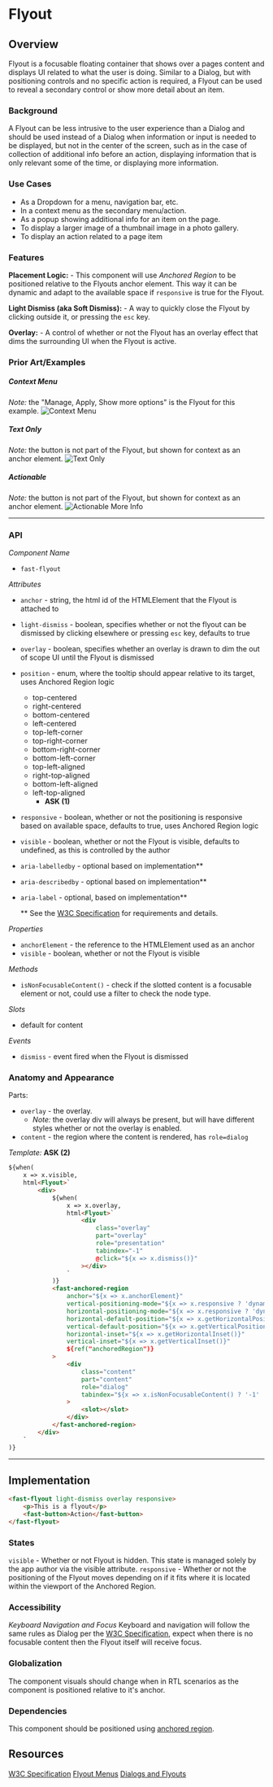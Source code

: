 # Flyout

## Overview
Flyout is a focusable floating container that shows over a pages content and displays UI related to what the user is doing. Similar to a Dialog, but with positioning controls and no specific action is required, a Flyout can be used to reveal a secondary control or show more detail about an item.

### Background
A Flyout can be less intrusive to the user experience than a Dialog and should be used instead of a Dialog when information or input is needed to be displayed, but not in the center of the screen, such as in the case of collection of additional info before an action, displaying information that is only relevant some of the time, or displaying more information.

### Use Cases
- As a Dropdown for a menu, navigation bar, etc.
- In a context menu as the secondary menu/action.
- As a popup showing additional info for an item on the page.
- To display a larger image of a thumbnail image in a photo gallery.
- To display an action related to a page item

### Features
**Placement Logic:** - This component will use *Anchored Region* to be positioned relative to the Flyouts anchor element. This way it can be dynamic and adapt to the available space if `responsive` is true for the Flyout.

**Light Dismiss (aka Soft Dismiss):** - A way to quickly close the Flyout by clicking outside it, or pressing the `esc` key.

**Overlay:** - A control of whether or not the Flyout has an overlay effect that dims the surrounding UI when the Flyout is active.

### Prior Art/Examples
##### Context Menu
*Note:* the "Manage, Apply, Show more options" is the Flyout for this example.
![Context Menu](https://docs.microsoft.com/en-us/windows/uwp/design/controls-and-patterns/images/flyout-nested.png)

##### Text Only
*Note:* the button is not part of the Flyout, but shown for context as an anchor element.
![Text Only](https://docs.microsoft.com/en-us/windows/uwp/design/controls-and-patterns/images/flyout-wrapping-text.png)

##### Actionable
*Note:* the button is not part of the Flyout, but shown for context as an anchor element.
![Actionable More Info](https://docs.microsoft.com/en-us/windows/uwp/design/controls-and-patterns/images/flyout-example2.png)

---

### API
*Component Name*
- `fast-flyout`

*Attributes*
- `anchor` - string, the html id of the HTMLElement that the Flyout is attached to
- `light-dismiss` - boolean, specifies whether or not the flyout can be dismissed by clicking elsewhere or pressing `esc` key, defaults to true
- `overlay` - boolean, specifies whether an overlay is drawn to dim the out of scope UI until the Flyout is dismissed
- `position` - enum, where the tooltip should appear relative to its target, uses Anchored Region logic
    - top-centered
    - right-centered
    - bottom-centered
    - left-centered
    - top-left-corner
    - top-right-corner
    - bottom-right-corner
    - bottom-left-corner
    - top-left-aligned
    - right-top-aligned
    - bottom-left-aligned
    - left-top-aligned
        - **ASK (1)**
- `responsive` - boolean, whether or not the positioning is responsive based on available space, defaults to true, uses Anchored Region logic
- `visible` - boolean, whether or not the Flyout is visible, defaults to undefined, as this is controlled by the author
- `aria-labelledby` - optional based on implementation**
- `aria-describedby` - optional based on implementation**
- `aria-label` - optional, based on implementation**

    ** See the [W3C Specification](https://w3c.github.io/aria-practices/#dialog_roles_states_props) for requirements and details.

*Properties*
- `anchorElement` - the reference to the HTMLElement used as an anchor
- `visible` - boolean, whether or not the Flyout is visible

*Methods*
- `isNonFocusableContent()` - check if the slotted content is a focusable element or not, could use a filter to check the node type.

*Slots*
- default for content

*Events*
- `dismiss` - event fired when the Flyout is dismissed

### Anatomy and Appearance
Parts:
- `overlay` - the overlay.
    - *Note:* the overlay div will always be present, but will have different styles whether or not the overlay is enabled.
- `content` - the region where the content is rendered, has `role=dialog`


*Template:*
**ASK (2)**
```html
${when(
    x => x.visible,
    html<Flyout>`
        <div>
            ${when(
                x => x.overlay,
                html<Flyout>`
                    <div
                        class="overlay"
                        part="overlay"
                        role="presentation"
                        tabindex="-1"
                        @click="${x => x.dismiss()}"
                    ></div>
                `
            )}
            <fast-anchored-region
                anchor="${x => x.anchorElement}"
                vertical-positioning-mode="${x => x.responsive ? 'dynamic' : 'uncontrolled'}"
                horizontal-positioning-mode="${x => x.responsive ? 'dynamic' : 'uncontrolled'}"
                horizontal-default-position="${x => x.getHorizontalPosition()}"
                vertical-default-position="${x => x.getVerticalPosition()}"
                horizontal-inset="${x => x.getHorizontalInset()}"
                vertical-inset="${x => x.getVerticalInset()}"
                ${ref("anchoredRegion")}
            >
                <div
                    class="content"
                    part="content"
                    role="dialog"
                    tabindex="${x => x.isNonFocusableContent() ? '-1' : '0'}"
                >
                    <slot></slot>
                </div>
            </fast-anchored-region>
        </div>
    `
)}
```

---

## Implementation
```html
<fast-flyout light-dismiss overlay responsive>
    <p>This is a flyout</p>
    <fast-button>Action</fast-button>
</fast-flyout>
```

### States
`visible` - Whether or not Flyout is hidden. This state is managed solely by the app author via the visible attribute.
`responsive` - Whether or not the positioning of the Flyout moves depending on if it fits where it is located within the viewport of the Anchored Region.

### Accessibility
*Keyboard Navigation and Focus*
Keyboard and navigation will follow the same rules as Dialog per the [W3C Specification](https://w3c.github.io/aria-practices/#dialog_modal), expect when there is no focusable content then the Flyout itself will receive focus.

### Globalization
The component visuals should change when in RTL scenarios as the component is positioned relative to it's anchor.

### Dependencies
This component should be positioned using [anchored region](../packages/web-components/fast-foundation/src/anchored-region/anchored-region.spec.md).

## Resources
[W3C Specification](https://w3c.github.io/aria-practices/#dialog_modal)
[Flyout Menus](https://www.w3.org/WAI/tutorials/menus/flyout/#flyoutnavmousefixed)
[Dialogs and Flyouts](https://docs.microsoft.com/en-us/windows/uwp/design/controls-and-patterns/dialogs-and-flyouts/#:~:text=A%20flyout%20is%20a%20lightweight%20contextual%20popup%20that,control%20or%20show%20more%20detail%20about%20an%20item.)
